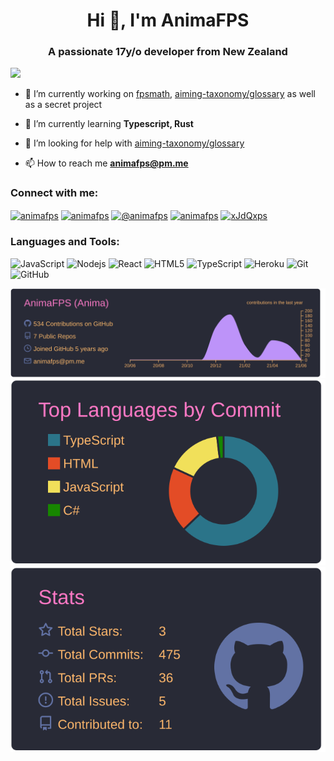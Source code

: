 <h1 align="center">Hi 👋, I'm AnimaFPS</h1>
<h3 align="center">A passionate 17y/o developer from New Zealand</h3>

![](https://komarev.com/ghpvc/?username=animafps&style=flat-square)

- 🔭 I’m currently working on [fpsmath](https://github.com/AnimaFPS/fpsmath), [aiming-taxonomy/glossary](https://github.com/aiming-taxonomy/glossary) as well as a secret project

- 🌱 I’m currently learning **Typescript, Rust**

- 🤝 I’m looking for help with [aiming-taxonomy/glossary](https://github.com/aiming-taxonomy/glossary)

- 📫 How to reach me **animafps@pm.me**

<h3 align="left">Connect with me:</h3>
<p align="left">
<a href="https://twitter.com/animafps" target="blank"><img align="center" src="https://cdn.jsdelivr.net/npm/simple-icons@3.0.1/icons/twitter.svg" alt="animafps" height="30" width="40" /></a>
<a href="https://instagram.com/animafps" target="blank"><img align="center" src="https://cdn.jsdelivr.net/npm/simple-icons@3.0.1/icons/instagram.svg" alt="animafps" height="30" width="40" /></a>
<a href="https://medium.com/@animafps" target="blank"><img align="center" src="https://cdn.jsdelivr.net/npm/simple-icons@3.0.1/icons/medium.svg" alt="@animafps" height="30" width="40" /></a>
<a href="https://www.youtube.com/c/animafps" target="blank"><img align="center" src="https://cdn.jsdelivr.net/npm/simple-icons@3.0.1/icons/youtube.svg" alt="animafps" height="30" width="40" /></a>
<a href="https://discord.gg/xJdQxps" target="blank"><img align="center" src="https://cdn.jsdelivr.net/npm/simple-icons@3.0.1/icons/discord.svg" alt="xJdQxps" height="30" width="40" /></a>
</p>

<h3 align="left">Languages and Tools:</h3>

![JavaScript](https://img.shields.io/badge/-JavaScript-black?style=flat-square&logo=javascript)
![Nodejs](https://img.shields.io/badge/-Nodejs-black?style=flat-square&logo=Node.js)
![React](https://img.shields.io/badge/-React-black?style=flat-square&logo=react)
![HTML5](https://img.shields.io/badge/-HTML5-E34F26?style=flat-square&logo=html5&logoColor=white)
![TypeScript](https://img.shields.io/badge/-TypeScript-007ACC?style=flat-square&logo=typescript&logoColor=white)
![Heroku](https://img.shields.io/badge/-Heroku-430098?style=flat-square&logo=heroku)
![Git](https://img.shields.io/badge/-Git-black?style=flat-square&logo=git)
![GitHub](https://img.shields.io/badge/-GitHub-181717?style=flat-square&logo=github)

[![](https://raw.githubusercontent.com/AnimaFPS/AnimaFPS/main/profile-summary-card-output/dracula/0-profile-details.svg)](https://github.com/vn7n24fzkq/github-profile-summary-cards)
[![](https://raw.githubusercontent.com/AnimaFPS/AnimaFPS/main/profile-summary-card-output/dracula/2-most-commit-language.svg)](https://github.com/vn7n24fzkq/github-profile-summary-cards)
[![](https://raw.githubusercontent.com/AnimaFPS/AnimaFPS/main/profile-summary-card-output/dracula/3-stats.svg)](https://github.com/vn7n24fzkq/github-profile-summary-cards) 
